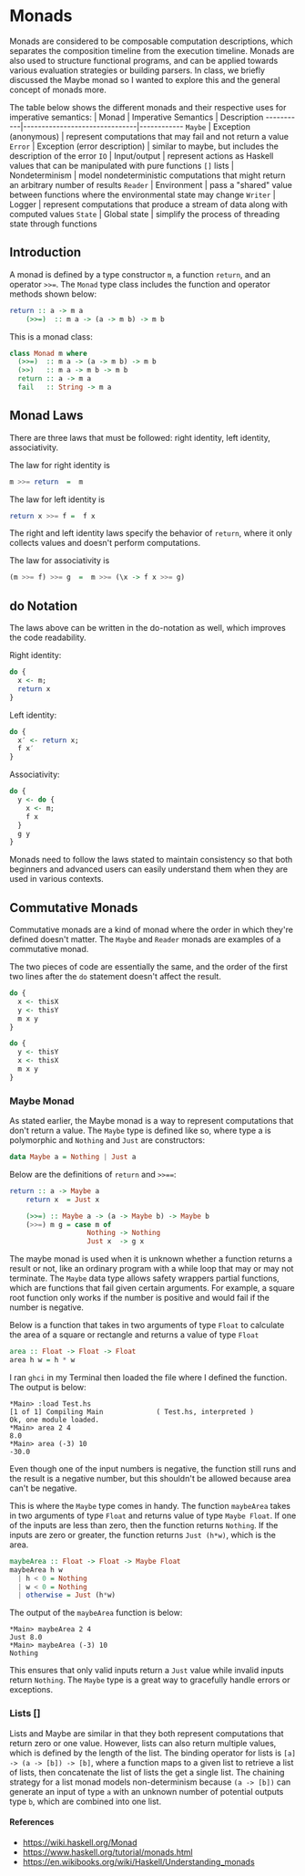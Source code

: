 # Monads

Monads are considered to be composable computation descriptions, which separates the composition timeline from the execution timeline. Monads are also used to structure functional programs, and can be applied towards various evaluation strategies or building parsers. In class, we briefly discussed the Maybe monad so I wanted to explore this and the general concept of monads more.

The table below shows the different monads and their respective uses for imperative semantics:
| Monad    | Imperative Semantics          | Description
-----------|-------------------------------|------------
`Maybe`    | Exception (anonymous)         | represent computations that may fail and not return a value
`Error`    | Exception (error description) | similar to maybe, but includes the description of the error
`IO`       | Input/output                  | represent actions as Haskell values that can be manipulated with pure functions
`[]` lists | Nondeterminism                | model nondeterministic computations that might return an arbitrary number of results
`Reader`   | Environment                   | pass a "shared" value between functions where the environmental state may change
`Writer`   | Logger                        | represent computations that produce a stream of data along with computed values
`State`    | Global state                  | simplify the process of threading state through functions

## Introduction

A monad is defined by a type constructor `m`, a function `return`, and an operator `>>=`. The `Monad` type class includes the function and operator methods shown below:
```Haskell
return :: a -> m a
    (>>=)  :: m a -> (a -> m b) -> m b
```

This is a monad class:
```Haskell
class Monad m where
  (>>=)  :: m a -> (a -> m b) -> m b
  (>>)   :: m a -> m b -> m b
  return :: a -> m a
  fail   :: String -> m a
```

## Monad Laws
There are three laws that must be followed: right identity, left identity, associativity.

The law for right identity is
```Haskell
m >>= return  =  m
```

The law for left identity is
```Haskell
return x >>= f =  f x
```

The right and left identity laws specify the behavior of `return`, where it only collects values and doesn't perform computations.

The law for associativity is
```Haskell
(m >>= f) >>= g  =  m >>= (\x -> f x >>= g)
```

## do Notation
The laws above can be written in the do-notation as well, which improves the code readability.

Right identity:
```Haskell
do {
  x <- m;
  return x
}
```

Left identity:
```Haskell
do {
  x′ <- return x;
  f x′
}
```

Associativity:
```Haskell
do {
  y <- do {
    x <- m;
    f x
  }
  g y
}
```

Monads need to follow the laws stated to maintain consistency so that both beginners and advanced users can easily understand them when they are used in various contexts.

## Commutative Monads
Commutative monads are a kind of monad where the order in which they're defined doesn't matter. The `Maybe` and `Reader` monads are examples of a commutative monad.

The two pieces of code are essentially the same, and the order of the first two lines after the `do` statement doesn't affect the result.
```Haskell
do {
  x <- thisX
  y <- thisY
  m x y
}
```

```Haskell
do {
  y <- thisY
  x <- thisX
  m x y
}
```

### Maybe Monad
As stated earlier, the Maybe monad is a way to represent computations that don't return a value.
The `Maybe` type is defined like so, where type a is polymorphic and `Nothing` and `Just` are constructors:
```Haskell
data Maybe a = Nothing | Just a
```

Below are the definitions of `return` and `>>==`:
```Haskell
return :: a -> Maybe a
    return x  = Just x

    (>>=) :: Maybe a -> (a -> Maybe b) -> Maybe b
    (>>=) m g = case m of
                   Nothing -> Nothing
                   Just x  -> g x
```

The maybe monad is used when it is unknown whether a function returns a result or not, like an ordinary program with a while loop that may or may not terminate. The `Maybe` data type allows safety wrappers partial functions, which are functions that fail given certain arguments. For example, a square root function only works if the number is positive and would fail if the number is negative.

Below is a function that takes in two arguments of type `Float` to calculate the area of a square or rectangle and returns a value of type `Float`
```Haskell
area :: Float -> Float -> Float
area h w = h * w
```

I ran `ghci` in my Terminal then loaded the file where I defined the function. The output is below:
```
*Main> :load Test.hs
[1 of 1] Compiling Main             ( Test.hs, interpreted )
Ok, one module loaded.
*Main> area 2 4
8.0
*Main> area (-3) 10
-30.0
```

Even though one of the input numbers is negative, the function still runs and the result is a negative number, but this shouldn't be allowed because area can't be negative.

This is where the `Maybe` type comes in handy. The function `maybeArea` takes in two arguments of type `Float` and returns value of type `Maybe Float`. If one of the inputs are less than zero, then the function returns `Nothing`. If the inputs are zero or greater, the function returns `Just (h*w)`, which is the area.
```Haskell
maybeArea :: Float -> Float -> Maybe Float
maybeArea h w
  | h < 0 = Nothing
  | w < 0 = Nothing
  | otherwise = Just (h*w)
```

The output of the `maybeArea` function is below:
```
*Main> maybeArea 2 4
Just 8.0
*Main> maybeArea (-3) 10
Nothing
```
This ensures that only valid inputs return a `Just` value while invalid inputs return `Nothing`.
The `Maybe` type is a great way to gracefully handle errors or exceptions.

### Lists []
Lists and Maybe are similar in that they both represent computations that return zero or one value. However, lists can also return multiple values, which is defined by the length of the list. The binding operator for lists is `[a] -> (a -> [b]) -> [b]`, where a function maps to a given list to retrieve a list of lists, then concatenate the list of lists the get a single list. The chaining strategy for a list monad models non-determinism because `(a -> [b])` can generate an input of type `a` with an unknown number of potential outputs type `b`, which are combined into one list.

#### References
- https://wiki.haskell.org/Monad
- https://www.haskell.org/tutorial/monads.html
- https://en.wikibooks.org/wiki/Haskell/Understanding_monads
